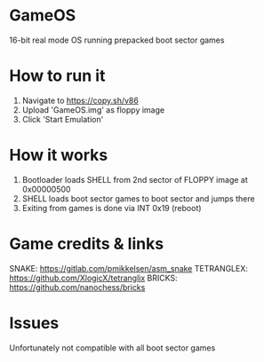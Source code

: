 # GameOS
16-bit real mode OS running prepacked boot sector games

# How to run it
1. Navigate to https://copy.sh/v86
2. Upload 'GameOS.img' as floppy image
3. Click 'Start Emulation'

# How it works
1. Bootloader loads SHELL from 2nd sector of FLOPPY image at 0x00000500
2. SHELL loads boot sector games to boot sector and jumps there
3. Exiting from games is done via INT 0x19 (reboot)

# Game credits & links
SNAKE:           https://gitlab.com/pmikkelsen/asm_snake
TETRANGLEX:      https://github.com/XlogicX/tetranglix
BRICKS:          https://github.com/nanochess/bricks

# Issues
Unfortunately not compatible with all boot sector games
